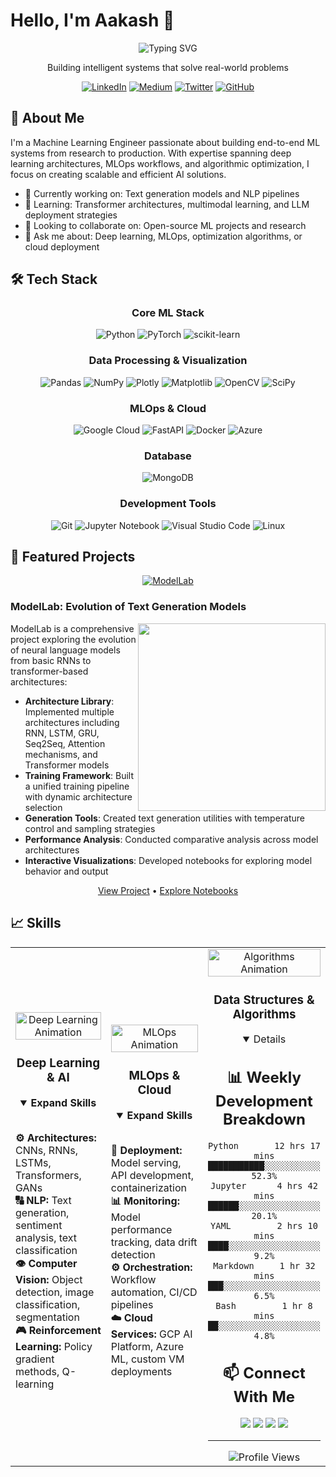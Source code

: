 # Hello, I'm Aakash 👋 

<div align="center">
  <img src="https://readme-typing-svg.herokuapp.com?font=Fira+Code&size=32&duration=3000&pause=1000&color=2E97F7&center=true&vCenter=true&width=600&lines=Machine+Learning+Engineer;Deep+Learning+Enthusiast;MLOps+Practitioner;Algorithm+Specialist" alt="Typing SVG" />
  
  <p>Building intelligent systems that solve real-world problems</p>
  
  [![LinkedIn](https://img.shields.io/badge/LinkedIn-%230077B5.svg?logo=linkedin&logoColor=white)](https://linkedin.com/in/aakashak2k) 
  [![Medium](https://img.shields.io/badge/Medium-12100E?logo=medium&logoColor=white)](https://medium.com/@aakashak2000) 
  [![Twitter](https://img.shields.io/badge/Twitter-%231DA1F2.svg?logo=Twitter&logoColor=white)](https://twitter.com/aakashak2k) 
  [![GitHub](https://img.shields.io/badge/GitHub-100000?logo=github&logoColor=white)](https://github.com/aakashak2000)
</div>

## 🧠 About Me

I'm a Machine Learning Engineer passionate about building end-to-end ML systems from research to production. With expertise spanning deep learning architectures, MLOps workflows, and algorithmic optimization, I focus on creating scalable and efficient AI solutions.

- 🔭 Currently working on: Text generation models and NLP pipelines
- 🌱 Learning: Transformer architectures, multimodal learning, and LLM deployment strategies
- 👯 Looking to collaborate on: Open-source ML projects and research
- 💬 Ask me about: Deep learning, MLOps, optimization algorithms, or cloud deployment



## 🛠️ Tech Stack

<div align="center">

### Core ML Stack
![Python](https://img.shields.io/badge/python-3670A0?style=for-the-badge&logo=python&logoColor=ffdd54)
![PyTorch](https://img.shields.io/badge/PyTorch-%23EE4C2C.svg?style=for-the-badge&logo=PyTorch&logoColor=white)
![scikit-learn](https://img.shields.io/badge/scikit--learn-%23F7931E.svg?style=for-the-badge&logo=scikit-learn&logoColor=white)

### Data Processing & Visualization
![Pandas](https://img.shields.io/badge/pandas-%23150458.svg?style=for-the-badge&logo=pandas&logoColor=white)
![NumPy](https://img.shields.io/badge/numpy-%23013243.svg?style=for-the-badge&logo=numpy&logoColor=white)
![Plotly](https://img.shields.io/badge/Plotly-%233F4F75.svg?style=for-the-badge&logo=plotly&logoColor=white)
![Matplotlib](https://img.shields.io/badge/Matplotlib-%23ffffff.svg?style=for-the-badge&logo=Matplotlib&logoColor=black)
![OpenCV](https://img.shields.io/badge/opencv-%23white.svg?style=for-the-badge&logo=opencv&logoColor=white)
![SciPy](https://img.shields.io/badge/SciPy-%230C55A5.svg?style=for-the-badge&logo=scipy&logoColor=%white)

### MLOps & Cloud
![Google Cloud](https://img.shields.io/badge/GoogleCloud-%234285F4.svg?style=for-the-badge&logo=google-cloud&logoColor=white)
![FastAPI](https://img.shields.io/badge/FastAPI-005571?style=for-the-badge&logo=fastapi)
![Docker](https://img.shields.io/badge/docker-%230db7ed.svg?style=for-the-badge&logo=docker&logoColor=white)
![Azure](https://img.shields.io/badge/azure-%230072C6.svg?style=for-the-badge&logo=microsoftazure&logoColor=white)

### Database
![MongoDB](https://img.shields.io/badge/MongoDB-%234ea94b.svg?style=for-the-badge&logo=mongodb&logoColor=white)

### Development Tools
![Git](https://img.shields.io/badge/git-%23F05033.svg?style=for-the-badge&logo=git&logoColor=white)
![Jupyter Notebook](https://img.shields.io/badge/jupyter-%23FA0F00.svg?style=for-the-badge&logo=jupyter&logoColor=white)
![Visual Studio Code](https://img.shields.io/badge/Visual%20Studio%20Code-0078d7.svg?style=for-the-badge&logo=visual-studio-code&logoColor=white)
![Linux](https://img.shields.io/badge/Linux-FCC624?style=for-the-badge&logo=linux&logoColor=black)

</div>

## 🚀 Featured Projects

<div align="center">

<a href="https://github.com/yourusername/ModelLab">
  <img src="https://github-readme-stats.vercel.app/api/pin/?username=yourusername&repo=ModelLab&theme=dark" alt="ModelLab" />
</a>

</div>

### ModelLab: Evolution of Text Generation Models

<img align="right" width="300" src="https://raw.githubusercontent.com/aakashak2000/aakashak2000/main/modellab_logo.svg" />

ModelLab is a comprehensive project exploring the evolution of neural language models from basic RNNs to transformer-based architectures:

- **Architecture Library**: Implemented multiple architectures including RNN, LSTM, GRU, Seq2Seq, Attention mechanisms, and Transformer models
- **Training Framework**: Built a unified training pipeline with dynamic architecture selection
- **Generation Tools**: Created text generation utilities with temperature control and sampling strategies
- **Performance Analysis**: Conducted comparative analysis across model architectures
- **Interactive Visualizations**: Developed notebooks for exploring model behavior and output

<p align="center">
  <a href="https://github.com/yourusername/ModelLab">View Project</a> •
  <a href="https://github.com/yourusername/ModelLab/blob/main/notebooks/02_model_comparison.ipynb">Explore Notebooks</a>
</p>

<!-- 
<details>
<summary>Show More Projects</summary>

### Project 2: Cloud-Native ML Pipeline

- Engineered an end-to-end ML pipeline on Google Cloud Platform
- Implemented CI/CD workflows for model training and deployment
- Developed monitoring solutions for production model performance
- [View Project](https://github.com/aakashak2000/cloud-ml-pipeline)

### Project 3: Computer Vision on Edge Devices

- Designed lightweight CNN architectures for edge deployment
- Optimized models using quantization and pruning techniques
- Built custom data pipelines for real-time video processing
- [View Project](https://github.com/aakashak2000/edge-vision)

</details>
-->

## 📈 Skills

<div align="center">

<table>
  <tr>
    <td width="33%" align="center">
      <img width="100%" src="https://media.giphy.com/media/3oEjHQn7PBRvy9A5mE/giphy.gif" alt="Deep Learning Animation">
      <h3>Deep Learning & AI</h3>
      <details open>
        <summary><b>Expand Skills</b></summary>
        <br>
        <p align="left">
          <b>⚙️ Architectures:</b> CNNs, RNNs, LSTMs, Transformers, GANs<br>
          <b>🔠 NLP:</b> Text generation, sentiment analysis, text classification<br>
          <b>👁️ Computer Vision:</b> Object detection, image classification, segmentation<br>
          <b>🎮 Reinforcement Learning:</b> Policy gradient methods, Q-learning
        </p>
      </details>
    </td>
    <td width="33%" align="center">
      <img width="100%" src="https://media.giphy.com/media/PhTSmzCqkliqIJ9ZtZ/giphy.gif" alt="MLOps Animation">
      <h3>MLOps & Cloud</h3>
      <details open>
        <summary><b>Expand Skills</b></summary>
        <br>
        <p align="left">
          <b>🚀 Deployment:</b> Model serving, API development, containerization<br>
          <b>📊 Monitoring:</b> Model performance tracking, data drift detection<br>
          <b>⚙️ Orchestration:</b> Workflow automation, CI/CD pipelines<br>
          <b>☁️ Cloud Services:</b> GCP AI Platform, Azure ML, custom VM deployments
        </p>
      </details>
    </td>
    <td width="33%" align="center">
      <img width="100%" src="https://media.giphy.com/media/iJsjsm6dhNPiQBvztq/giphy.gif" alt="Algorithms Animation">
      <h3>Data Structures & Algorithms</h3>
      <details open>

## 📊 Weekly Development Breakdown

<!--START_SECTION:waka-->
```text
Python       12 hrs 17 mins  ███████████░░░░░░░░░░░  52.3%
Jupyter      4 hrs 42 mins   ██████░░░░░░░░░░░░░░░░  20.1%
YAML         2 hrs 10 mins   ████░░░░░░░░░░░░░░░░░░   9.2%
Markdown     1 hr 32 mins    ███░░░░░░░░░░░░░░░░░░░   6.5%
Bash         1 hr 8 mins     ██░░░░░░░░░░░░░░░░░░░░   4.8%
```
<!--END_SECTION:waka-->

## 📫 Connect With Me

<div align="center">
  <a href="mailto:youremail@example.com"><img src="https://img.shields.io/badge/Email-D14836?style=for-the-badge&logo=gmail&logoColor=white"/></a>
  <a href="https://calendly.com/yourusername"><img src="https://img.shields.io/badge/Schedule%20a%20Meeting-4285F4?style=for-the-badge&logo=google-calendar&logoColor=white"/></a>
  <a href="https://www.kaggle.com/yourusername"><img src="https://img.shields.io/badge/Kaggle-20BEFF?style=for-the-badge&logo=kaggle&logoColor=white"/></a>
  <a href="https://huggingface.co/yourusername"><img src="https://img.shields.io/badge/🤗%20Hugging%20Face-FFD21E?style=for-the-badge"/></a>
</div>

---

<div align="center">
  <img src="https://komarev.com/ghpvc/?username=yourusername&label=Profile%20Views&color=0e75b6&style=flat" alt="Profile Views" />
</div>

